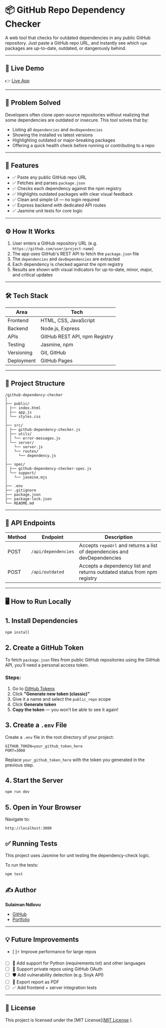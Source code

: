 # 📦 GitHub Repo Dependency Checker

A web tool that checks for outdated dependencies in any public GitHub repository. Just paste a GitHub repo URL, and instantly see which `npm` packages are up-to-date, outdated, or dangerously behind.

---

## 🚀 Live Demo

👉 [Live App](https://github-dependency-checker.onrender.com/)

---

## 🧠 Problem Solved

Developers often clone open-source repositories without realizing that some dependencies are outdated or insecure. This tool solves that by:

- Listing all `dependencies` and `devDependencies`
- Showing the installed vs latest versions
- Highlighting outdated or major-breaking packages
- Offering a quick health check before running or contributing to a repo

---

## 🔧 Features

- ✅ Paste any public GitHub repo URL
- ✅ Fetches and parses `package.json`
- ✅ Checks each dependency against the npm registry
- ✅ Highlights outdated packages with clear visual feedback
- ✅ Clean and simple UI — no login required
- ✅ Express backend with dedicated API routes
- ✅ Jasmine unit tests for core logic

---

## ⚙️ How It Works

1. User enters a GitHub repository URL (e.g. `https://github.com/user/project-name`)
2. The app uses GitHub's REST API to fetch the `package.json` file
3. The `dependencies` and `devDependencies` are extracted
4. Each dependency is checked against the npm registry
5. Results are shown with visual indicators for up-to-date, minor, major, and critical updates

---

## 🛠 Tech Stack

| Area       | Tech                          |
| ---------- | ----------------------------- |
| Frontend   | HTML, CSS, JavaScript         |
| Backend    | Node.js, Express              |
| APIs       | GitHub REST API, npm Registry |
| Testing    | Jasmine, npm                  |
| Versioning | Git, GitHub                   |
| Deployment | GitHub Pages                  |

---

## 📁 Project Structure

```
/github-dependency-checker
│
├── public/
│ ├── index.html
│ ├── app.js
│ └── styles.css
│
├── src/
│ ├── github-dependency-checker.js
│ ├── utils/
│ │ └── error-messages.js
│ └── server/
│   └── server.js
│   └── routes/
│     └── dependency.js
│
├── spec/
│ ├── github-dependency-checker-spec.js
│ └── support/
│   └── jasmine.mjs
│
├── .env
├── .gitignore
├── package.json
├── package-lock.json
└── README.md

```

---

## 🧪 API Endpoints

| Method | Endpoint            | Description                                                              |
| ------ | ------------------- | ------------------------------------------------------------------------ |
| POST   | `/api/dependencies` | Accepts `repoUrl` and returns a list of dependencies and devDependencies |
| POST   | `/api/outdated`     | Accepts a dependency list and returns outdated status from npm registry  |

---

## 🖥️ How to Run Locally

## 1️. Install Dependencies

```bash
npm install
```

## 2️. Create a GitHub Token

To fetch `package.json` files from public GitHub repositories using the GitHub API, you’ll need a personal access token.

### Steps:

1. Go to [GitHub Tokens](https://github.com/settings/tokens)
2. Click **"Generate new token (classic)"**
3. Give it a name and select the `public_repo` scope
4. Click **Generate token**
5. **Copy the token** — you won’t be able to see it again!

## 3️. Create a `.env` File

Create a `.env` file in the root directory of your project:

```env
GITHUB_TOKEN=your_github_token_here
PORT=3000
```

Replace `your_github_token_here` with the token you generated in the previous step.

## 4️. Start the Server

```bash
npm run dev
```

## 5️. Open in Your Browser

Navigate to:

```
http://localhost:3000
```

## ✅ Running Tests

This project uses Jasmine for unit testing the dependency-check logic.

To run the tests:

```bash
npm test
```

## ✍️ Author

**Sulaiman Ndlovu**

- [GitHub](https://github.com/sulaiman001221)
- [Portfolio](https://sulaiman001221.github.io/portfolio/)

---

## 💡 Future Improvements

- [ ]⚡ Improve performance for large repos
- [ ] 🧠 Add support for Python (requirements.txt) and other languages
- [ ] 🔐 Support private repos using GitHub OAuth
- [ ] 🛡️ Add vulnerability detection (e.g. Snyk API)
- [ ] 📄 Export report as PDF
- [ ] ✅ Add frontend + server integration tests

---

## 📜 License

This project is licensed under the [MIT License]([MIT License](https://github.com/sulaiman001221/github-dependency-checker/blob/main/LICENSE)
).
